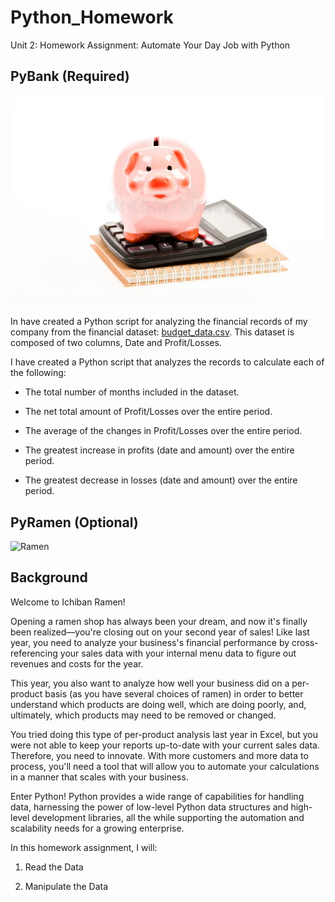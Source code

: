 # Python_Homework
Unit 2: Homework Assignment: Automate Your Day Job with Python

## PyBank (Required)


![PyBank](Images/pybank.jpeg)


In have created a Python script for analyzing the financial records of my company from the financial dataset: [budget_data.csv](PyBank/Resources/budget_data.csv). This dataset is composed of two columns, Date and Profit/Losses. 

I have created a Python script that analyzes the records to calculate each of the following:

* The total number of months included in the dataset.

* The net total amount of Profit/Losses over the entire period.

* The average of the changes in Profit/Losses over the entire period.

* The greatest increase in profits (date and amount) over the entire period.

* The greatest decrease in losses (date and amount) over the entire period.

## PyRamen (Optional)


![Ramen](https://thumbs.dreamstime.com/z/japanese-ramen-soup-tofu-egg-dark-stone-background-miso-noodles-ceramic-bowl-asian-traditional-food-104613696.jpg "Ramen")

## Background

Welcome to Ichiban Ramen!

Opening a ramen shop has always been your dream, and now it's finally been realized––you're closing out on your second year of sales! Like last year, you need to analyze your business's financial performance by cross-referencing your sales data with your internal menu data to figure out revenues and costs for the year.

This year, you also want to analyze how well your business did on a per-product basis (as you have several choices of ramen) in order to better understand which products are doing well, which are doing poorly, and, ultimately, which products may need to be removed or changed.

You tried doing this type of per-product analysis last year in Excel, but you were not able to keep your reports up-to-date with your current sales data. Therefore, you need to innovate. With more customers and more data to process, you'll need a tool that will allow you to automate your calculations in a manner that scales with your business.

Enter Python! Python provides a wide range of capabilities for handling data, harnessing the power of low-level Python data structures and high-level development libraries, all the while supporting the automation and scalability needs for a growing enterprise.

In this homework assignment, I will:

1. Read the Data

2. Manipulate the Data


